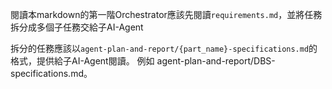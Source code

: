 閱讀本markdown的第一階Orchestrator應該先閱讀`requirements.md`，並將任務拆分成多個子任務交給子AI-Agent

拆分的任務應該以`agent-plan-and-report/{part_name}-specifications.md`的格式，提供給子AI-Agent閱讀。
例如 agent-plan-and-report/DBS-specifications.md。
